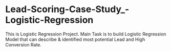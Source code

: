 # Lead-Scoring-Case-Study_-Logistic-Regression
This is Logistic Regression Project. Main Task is to build Logistic Regression Model that can describe &amp; identified most potential Lead and High Conversion Rate.
